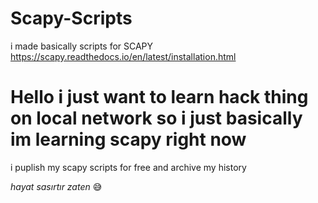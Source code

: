 # Scapy-Scripts
i made basically scripts for SCAPY https://scapy.readthedocs.io/en/latest/installation.html

# Hello i just want to learn hack thing on local network so i just basically im learning scapy right now 
i puplish my scapy scripts for free and archive my history

*hayat sasırtır zaten* 😅
